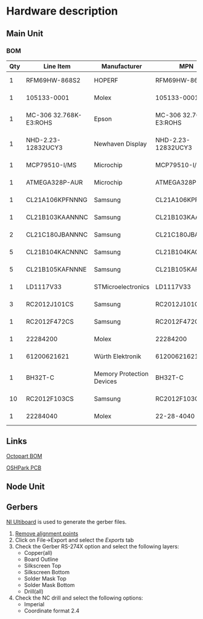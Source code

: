 # Hardware description

## Main Unit

### BOM
| Qty | Line Item              | Manufacturer              | MPN                    | Octopart URL                                                      | Schematic Reference                  | 
|-----|------------------------|---------------------------|------------------------|-------------------------------------------------------------------|--------------------------------------|  
| 1   | RFM69HW-868S2          | HOPERF                    | RFM69HW-868S2          | https://octopart.com/rfm69hw-868s2-hoperf-95997182                | U3                                   | 
| 1   | 105133-0001            | Molex                     | 105133-0001            | https://octopart.com/105133-0001-molex-22605641                   | U7                                   | 
| 1   | MC-306 32.768K-E3:ROHS | Epson                     | MC-306 32.768K-E3:ROHS | https://octopart.com/mc-306+32.768k-e3%3Arohs-epson-39545791      | U6                                   | 
| 1   | NHD-2.23-12832UCY3     | Newhaven Display          | NHD-2.23-12832UCY3     | https://octopart.com/nhd-2.23-12832ucy3-newhaven+display-20012478 | N/A                                  | 
| 1   | MCP79510-I/MS          | Microchip                 | MCP79510-I/MS          | https://octopart.com/mcp79510-i%2Fms-microchip-20093826           | U4                                   | 
| 1   | ATMEGA328P-AUR         | Microchip                 | ATMEGA328P-AUR         | https://octopart.com/atmega328p-aur-microchip-77760216            | U1                                   | 
| 1   | CL21A106KPFNNNG        | Samsung                   | CL21A106KPFNNNG        | https://octopart.com/cl21a106kpfnnng-samsung-21703273             | C15                                  | 
| 1   | CL21B103KAANNNC        | Samsung                   | CL21B103KAANNNC        | https://octopart.com/cl21b103kaannnc-samsung-19832247             | C4                                   | 
| 2   | CL21C180JBANNNC        | Samsung                   | CL21C180JBANNNC        | https://octopart.com/cl21c180jbannnc-samsung-9287384              | C3,C5                                | 
| 5   | CL21B104KACNNNC        | Samsung                   | CL21B104KACNNNC        | https://octopart.com/cl21b104kacnnnc-samsung-19832262             | C1,C2,C7,C10,C12                     | 
| 5   | CL21B105KAFNNNE        | Samsung                   | CL21B105KAFNNNE        | https://octopart.com/cl21b105kafnnne-samsung-9301147              | C6,C8,C11,C13,C14                    | 
| 1   | LD1117V33              | STMicroelectronics        | LD1117V33              | https://octopart.com/ld1117v33-stmicroelectronics-526800          | U8                                   | 
| 3   | RC2012J101CS           | Samsung                   | RC2012J101CS           | https://octopart.com/rc2012j101cs-samsung-63172                   | R2,R3,R5                             | 
| 1   | RC2012F472CS           | Samsung                   | RC2012F472CS           | https://octopart.com/rc2012f472cs-samsung-26451238                | R1                                   | 
| 1   | 22284200               | Molex                     | 22284200               | https://octopart.com/0022284200-molex-17769515                    | U2                                   | 
| 1   | 61200621621            | Würth Elektronik          | 61200621621            | https://octopart.com/61200621621-w%C3%BCrth+elektronik-32855456   | U11                                  | 
| 1   | BH32T-C                | Memory Protection Devices | BH32T-C                | https://octopart.com/bh32t-c-memory+protection+devices-30310562   | U5                                   | 
| 10  | RC2012F103CS           | Samsung                   | RC2012F103CS           | https://octopart.com/rc2012f103cs-samsung-22085131                | R4,R6,R7,R8,R9,R10,R11,R12,R13,R14   | 
| 1   | 22284040               | Molex                     | 22-28-4040             | https://octopart.com/22-28-4040-molex-278172                      | J1,J4                                | 

## Links
[Octopart BOM](https://octopart.com/bom-tool/QjR0VuVt)

[OSHPark PCB](https://oshpark.com/shared_projects/RTkTkiwv)

## Node Unit

## Gerbers
[NI Ultiboard](https://en.wikipedia.org/wiki/NI_Ultiboard) is used to generate the gerber files.

1. [Remove alignment points](https://docs.oshpark.com/design-tools/ni-ultiboard/removing-alignment-points/)
1. Click on File->Export and select the *Exports* tab
1. Check the Gerber RS-274X option and select the following layers:
	* Copper(all)
	* Board Outline
	* Silkscreen Top
	* Silkscreen Bottom
	* Solder Mask Top
	* Solder Mask Bottom
	* Drill(all)
1. Check the NC drill and select the following options:
	* Imperial
	* Coordinate format 2.4
